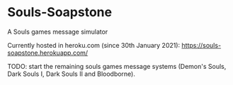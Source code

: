 # Souls-Soapstone
A Souls games message simulator

Currently hosted in heroku.com (since 30th January 2021): https://souls-soapstone.herokuapp.com/


TODO:
start the remaining souls games message systems (Demon's Souls, Dark Souls I, Dark Souls II and Bloodborne).